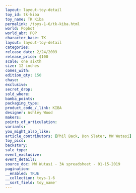 ```yaml
---
layout: layout-toy-detail 
toy_id: tk-kiba
toy_name: TK Kiba
permalink: /toys-1-6/tk-kiba.html
world: Popbot
world_abr: POP
character_base: TK
layout: layout-toy-detail
categories: 
release_date: 2/24/2009
release_price: $100 
scale: one sixth
size: 12 inches
comes_with: 
edition_qty: 150
chase: 
exclusive: 
secret_drop: 
sold_where: 
bamba_points: 
packaging_type: 
product_code_/_link: KIBA
designer: Ashley Wood
makers: 
points_of_articulation: 
variants: 
you_might_also_like: 
article_contributors: [Phil Back, Don Slater, MW Wutasi]
toy_pics: 
backstory: 
sale_type: 
event_exclusive: 
event_details: 
source_doc: MW Wutasi - 3A spreadsheet - 01-15-2019
pagination: 
__enabled: TRUE
__collection: toys-1-6
__sort_field: toy_name'
---
```

